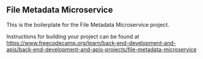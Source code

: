 ## File Metadata Microservice

This is the boilerplate for the File Metadata Microservice project.

Instructions for building your project can be found at https://www.freecodecamp.org/learn/back-end-development-and-apis/back-end-development-and-apis-projects/file-metadata-microservice
